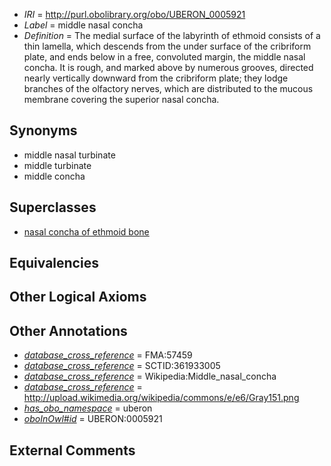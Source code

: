  * *IRI* = http://purl.obolibrary.org/obo/UBERON_0005921
 * *Label* = middle nasal concha
 * *Definition* = The medial surface of the labyrinth of ethmoid consists of a thin lamella, which descends from the under surface of the cribriform plate, and ends below in a free, convoluted margin, the middle nasal concha. It is rough, and marked above by numerous grooves, directed nearly vertically downward from the cribriform plate; they lodge branches of the olfactory nerves, which are distributed to the mucous membrane covering the superior nasal concha.

## Synonyms

 * middle nasal turbinate
 * middle turbinate
 * middle concha

## Superclasses

 * [nasal concha of ethmoid bone](../../UBERON/73/UBERON_0003973.md)

## Equivalencies


## Other Logical Axioms


## Other Annotations

 * *[database_cross_reference](../../ef/oboInOwl#hasDbXref.md)* = FMA:57459
 * *[database_cross_reference](../../ef/oboInOwl#hasDbXref.md)* = SCTID:361933005
 * *[database_cross_reference](../../ef/oboInOwl#hasDbXref.md)* = Wikipedia:Middle_nasal_concha
 * *[database_cross_reference](../../ef/oboInOwl#hasDbXref.md)* = http://upload.wikimedia.org/wikipedia/commons/e/e6/Gray151.png
 * *[has_obo_namespace](../../ce/oboInOwl#hasOBONamespace.md)* = uberon
 * *[oboInOwl#id](../../id/oboInOwl#id.md)* = UBERON:0005921

## External Comments

